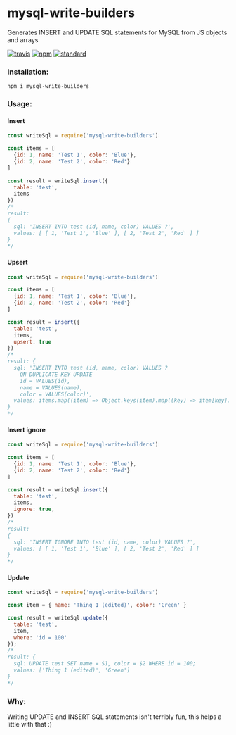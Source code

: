 # mysql-write-builders

Generates INSERT and UPDATE SQL statements for MySQL from JS objects and arrays

[![travis][travis-image]][travis-url]
[![npm][npm-image]][npm-url]
[![standard][standard-image]][standard-url]

[travis-image]: https://travis-ci.org/maxnachlinger/mysql-write-builders.svg?branch=master
[travis-url]: https://travis-ci.org/maxnachlinger/mysql-write-builders
[npm-image]: https://img.shields.io/npm/v/mysql-write-builders.svg?style=flat
[npm-url]: https://npmjs.org/package/mysql-write-builders
[standard-image]: https://img.shields.io/badge/code%20style-standard-brightgreen.svg
[standard-url]: http://standardjs.com/

### Installation:
```
npm i mysql-write-builders
```

### Usage:

#### Insert
```javascript
const writeSql = require('mysql-write-builders')

const items = [
  {id: 1, name: 'Test 1', color: 'Blue'},
  {id: 2, name: 'Test 2', color: 'Red'}
]

const result = writeSql.insert({
  table: 'test',
  items
})
/*
result:
{ 
  sql: 'INSERT INTO test (id, name, color) VALUES ?',
  values: [ [ 1, 'Test 1', 'Blue' ], [ 2, 'Test 2', 'Red' ] ] 
}
*/
```

#### Upsert
```javascript
const writeSql = require('mysql-write-builders')

const items = [
  {id: 1, name: 'Test 1', color: 'Blue'},
  {id: 2, name: 'Test 2', color: 'Red'}
]

const result = insert({
  table: 'test',
  items,
  upsert: true
})
/*
result: {
  sql: 'INSERT INTO test (id, name, color) VALUES ? 
    ON DUPLICATE KEY UPDATE 
    id = VALUES(id), 
    name = VALUES(name), 
    color = VALUES(color)',
  values: items.map((item) => Object.keys(item).map((key) => item[key]))
}
*/
```

#### Insert ignore
```javascript
const writeSql = require('mysql-write-builders')

const items = [
  {id: 1, name: 'Test 1', color: 'Blue'},
  {id: 2, name: 'Test 2', color: 'Red'}
]

const result = writeSql.insert({
  table: 'test',
  items,
  ignore: true,
})
/*
result:
{ 
  sql: 'INSERT IGNORE INTO test (id, name, color) VALUES ?',
  values: [ [ 1, 'Test 1', 'Blue' ], [ 2, 'Test 2', 'Red' ] ] 
}
*/
```

#### Update
```javascript
const writeSql = require('mysql-write-builders')

const item = { name: 'Thing 1 (edited)', color: 'Green' }

const result = writeSql.update({
  table: 'test',
  item,
  where: 'id = 100'
});
/*
result: {
  sql: UPDATE test SET name = $1, color = $2 WHERE id = 100;
  values: ['Thing 1 (edited)', 'Green']
}
*/
```
### Why:
Writing UPDATE and INSERT SQL statements isn't terribly fun, this helps a little with that :)
